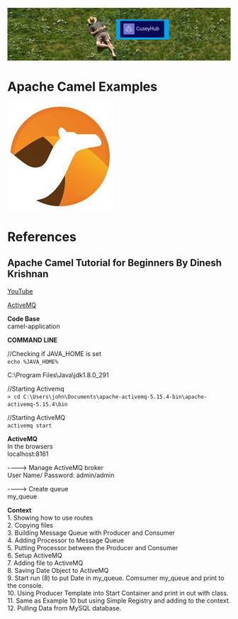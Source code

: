 ![CuseyHub](https://github.com/cusey/ImageForWiki/blob/master/Logos/CuseyHub_Banner_Small.jpg)

# Apache Camel Examples

![Apache Camel Logo](https://github.com/cusey/ImageForWiki/blob/master/Logos/ApacheCamelLogo.JPG)


# References


## Apache Camel Tutorial for Beginners By Dinesh Krishnan   
[YouTube](https://www.youtube.com/watch?v=IKMW-Aq_Urg&list=PLK0V_H0fCvPilK2_-WMwahm7HYB0XgJx7&index=2)

[ActiveMQ](https://activemq.apache.org/activemq-5015004-release)       

**Code Base**  
camel-application

**COMMAND LINE**  

//Checking if JAVA_HOME is set    
`echo %JAVA_HOME%`    

C:\Program Files\Java\jdk1.8.0_291

//Starting Activemq   
`> cd C:\Users\john\Documents\apache-activemq-5.15.4-bin\apache-activemq-5.15.4\bin`

//Starting ActiveMQ  
`activemq start`


**ActiveMQ**       
In the browsers        
localhost:8161

----> Manage ActiveMQ broker     
User Name/ Password: admin/admin    


----> Create queue       
my_queue         

**Context**  
        1. Showing  how to use routes   
        2. Copying files     
        3. Building Message Queue with Producer and Consumer    
        4. Adding Processor to Message Queue    
        5. Putting Processor between the Producer and Consumer     
        6. Setup ActiveMQ     
        7. Adding file to ActiveMQ     
        8. Saving Date Object to ActiveMQ     
        9. Start run (8) to put Date in my_queue. Comsumer my_queue and print to the console.    
        10. Using Producer Template into Start Container and print in out with class. 
        11. Same as Example 10 but using Simple Registry and adding to the context.                   
        12. Pulling Data from MySQL database.        




